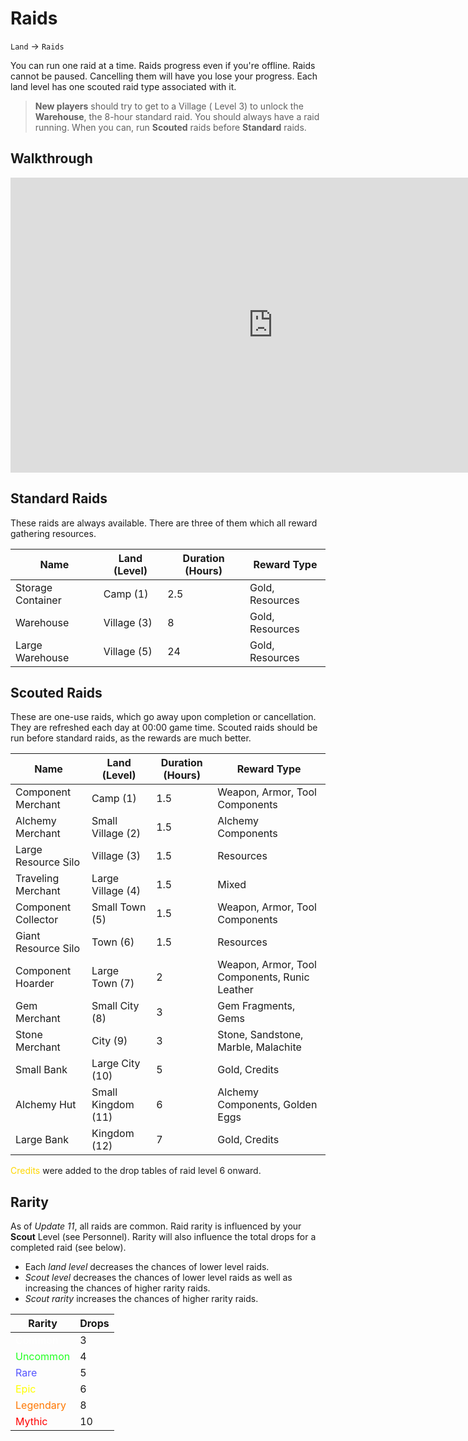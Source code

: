 # Raids

`Land` &rarr; `Raids`

You can run one raid at a time. Raids progress even if you're offline. Raids cannot be paused. Cancelling them will have you lose your progress. Each land level has one scouted raid type associated with it.

> **New players** should try to get to a Village ( Level 3) to unlock the **Warehouse**, the 8-hour standard raid. You should always have a raid running. When you can, run **Scouted** raids before **Standard** raids.

## Walkthrough

<iframe width="840" height="472" src="https://www.youtube.com/embed/yXEEa97H0-E" title="YouTube video player" frameborder="0" allow="accelerometer; autoplay; clipboard-write; encrypted-media; gyroscope; picture-in-picture" allowfullscreen></iframe>


## Standard Raids

These raids are always available. There are three of them which all reward gathering resources.

| Name | Land (Level)	| Duration (Hours) | Reward Type |
| ---- | ------------ | -------- | ----------- |
| Storage Container | Camp (1) | 2.5 | Gold, Resources
| Warehouse | Village (3) | 8 | Gold, Resources
| Large Warehouse | Village (5) | 24 | Gold, Resources

## Scouted Raids

These are one-use raids, which go away upon completion or cancellation. They are refreshed each day at 00:00 game time. Scouted raids should be run before standard raids, as the rewards are much better.

| Name | Land (Level)	| Duration (Hours) | Reward Type |
| ---- | ------------ | -------- | ----------- |
| Component Merchant | Camp (1) | 1.5 | Weapon, Armor, Tool Components
| Alchemy Merchant | Small Village (2) | 1.5 | Alchemy Components
| Large Resource Silo | Village (3) | 1.5 | Resources
| Traveling Merchant | Large Village (4) | 1.5 | Mixed
| Component Collector | Small Town (5) | 1.5 | Weapon, Armor, Tool Components
| Giant Resource Silo | Town (6) | 1.5 | Resources
| Component Hoarder | Large Town (7) | 2 | Weapon, Armor, Tool Components, Runic Leather
| Gem Merchant | Small City (8) | 3 | Gem Fragments, Gems
| Stone Merchant | City (9) | 3 | Stone, Sandstone, Marble, Malachite
| Small Bank | Large City (10) | 5 | Gold, Credits
| Alchemy Hut| Small Kingdom (11) | 6 | Alchemy Components, Golden Eggs
| Large Bank | Kingdom (12) | 7 | Gold, Credits

<span style='color:gold'>Credits</span> were added to the drop tables of raid level 6 onward.

## Rarity

As of *Update 11*, all raids are common. Raid rarity is influenced by your **Scout** Level (see Personnel).  Rarity will also influence the total drops for a completed raid (see below).

- Each *land level* decreases the chances of lower level raids.
- *Scout level* decreases the chances of lower level raids as well as increasing the chances of higher rarity raids.
- *Scout rarity* increases the chances of higher rarity raids.

| Rarity | Drops |
| ------ | ---- |
| <span style='color:white'>Common</span> | 3
| <span style='color:#2f2'>Uncommon</span> | 4
| <span style='color:#55f'>Rare</span> | 5
| <span style='color:#ff0'>Epic</span> | 6
| <span style='color:#f70'>Legendary</span> | 8
| <span style='color:red'>Mythic</span> | 10

